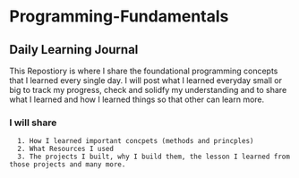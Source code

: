 # **Programming-Fundamentals**

## **Daily Learning Journal**

This Repostiory is where I share the foundational programming concepts that I learned every single day. I will post what I learned everyday small or big to track my progress, check and solidfy my understanding and to share what I learned and how I learned things so that other can learn more.  

### I will share 
      1. How I learned important concpets (methods and princples)
      2. What Resources I used 
      3. The projects I built, why I build them, the lesson I learned from those projects and many more. 
